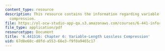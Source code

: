 ```yaml
---
content_type: resource
description: This resource contains the information regarding variable-length lossless
  compression.
file: https://ol-ocw-studio-app-qa.s3.amazonaws.com/courses/6-441-information-theory-spring-2016/67d8e68cd8fda55366e3f9f0a9465c17_MIT6_441S16_chapter_6.pdf
file_type: application/pdf
resourcetype: Document
title: '6.441S16: Chapter 6: Variable-Length Lossless Compression'
uid: 67d8e68c-d8fd-a553-66e3-f9f0a9465c17
---
```

